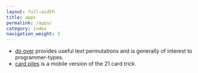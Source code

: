 ```yaml
---
layout: full-width
title: apps
permalink: /apps/
category: index
navigation_weight: 3
---
```


- [do over](/app/do-over) provides useful text permutations and is generally of interest to programmer-types.
- [card piles](/app/card-piles) is a mobile version of the 21 card trick.
